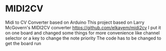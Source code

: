# MIDI2CV
Midi to CV Converter based on Arduino
This project based on  Larry McGovern's MIDI2CV converter https://github.com/elkayem/midi2cv
I put it on one board and changed some things for more convenience like channel selector or a key to change the note priority
The code has to be changed to get the board run
